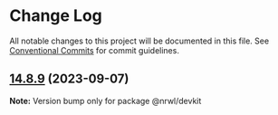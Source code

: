 # Change Log

All notable changes to this project will be documented in this file.
See [Conventional Commits](https://conventionalcommits.org) for commit guidelines.

## [14.8.9](https://github.com/nrwl/nx/compare/14.8.8...14.8.9) (2023-09-07)

**Note:** Version bump only for package @nrwl/devkit
